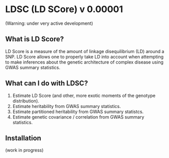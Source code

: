 LDSC (LD SCore) v 0.00001
======================

(Warning: under very active development)


What is LD Score?
--------------

LD Score is a measure of the amount of linkage disequilibrium (LD) around a SNP. 
LD Score allows one to properly take LD into account when attempting to make 
inferences about the genetic architecture of complex disease using GWAS summary 
statistics.

What can I do with LDSC?
---------------------

1. Estimate LD Score (and other, more exotic moments of the genotype distribution).
2. Estimate heritability from GWAS summary statistics.
3. Estimate partitioned heritability from GWAS summary statistcs.
4. Estimate genetic covariance / correlation from GWAS summary statistics.


Installation
-----------

(work in progress)
